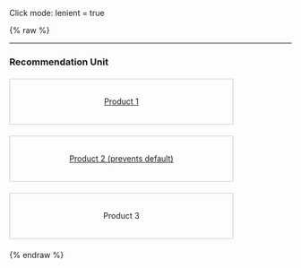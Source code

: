 ---
---

Click mode: lenient = true

{% raw %}
<style>
  .block {
    margin: 20px 0;
    width: 400px;
    height: 100vh;
    border: 2px dotted #CCC;
  }
  .target {
    margin: 20px;
    width: 400px;
    height: 200px;
    border: 2px solid #CCC;
    display: flex;
    flex-direction: column;
    justify-content: center;
    align-items: center;
    user-select: none;
  }
  .unit {
    list-style: none;
    margin: 20px 0;
    padding: 0;
    width: 400px;
  }
  .item {
    height: 80px;
    margin: 20px 0;
    border: 1px solid #CCC;
    display: flex;
    flex-direction: column;
    justify-content: center;
    align-items: center;
    user-select: none;
  }
</style>
<hr>
<div>
  <h3>Recommendation Unit</h3>
  <ul id="unit" class="unit" data-miso-unit-id="unit-1">
    <li id="product-1" class="item" data-miso-product-id="product-1">
      <a href="#">Product 1</a>
    </li>
    <li id="product-2" class="item" data-miso-product-id="product-2">
      <a href="#">Product 2 (prevents default)</a>
    </li>
    <li id="product-3" class="item" data-miso-product-id="product-3">
      <span>Product 3</span>
    </li>
  </ul>
</div>
<script>
MisoClient.plugins.use('std:units');
const client = new MisoClient('...');
const element = document.querySelector('#unit');
client.units.get(element).tracker.start({
  click: {
    lenient: true,
  }
});
document.querySelector('[data-miso-product-id="product-2"]').addEventListener('click', e => e.preventDefault());
</script>
{% endraw %}
